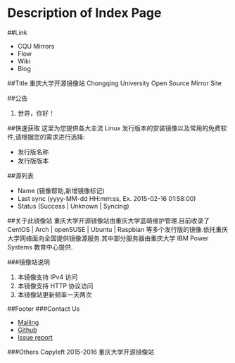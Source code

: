 Description of Index Page
===

##Link
- CQU Mirrors
- Flow
- Wiki
- Blog


##Title
重庆大学开源镜像站
Chongqing University Open Source Mirror Site


##公告
1. 世界，你好！


##快速获取
这里为您提供各大主流 Linux 发行版本的安装镜像以及常用的免费软件,请根据您的需求进行选择:
- 发行版名称
- 发行版版本


##源列表
- Name (镜像帮助,新增镜像标记)
- Last sync (yyyy-MM-dd HH:mm:ss, Ex. 2015-02-16 01:58:00)
- Status (Success | Unknown | Syncing)


##关于此镜像站
重庆大学开源镜像站由重庆大学蓝萌维护管理.目前收录了 CentOS | Arch | openSUSE | Ubuntu | Raspbian 等多个发行版的镜像.依托重庆大学网络面向全国提供镜像源服务.其中部分服务器由重庆大学 IBM Power Systems 教育中心提供.

###镜像站说明
1. 本镜像支持 IPv4 访问
2. 本镜像支持 HTTP 协议访问
3. 本镜像站更新频率一天两次


##Footer
###Contact Us
- [Mailing](mirrors#cqu.edu.cn)
- [Github](https://github.com/cquos)
- [Issue report](http://mirrors.cqu.edu.cn/webin/report.php)

###Others
Copyleft 2015-2016 重庆大学开源镜像站

